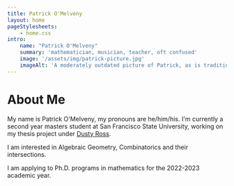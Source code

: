 ```yaml
---
title: Patrick O'Melveny
layout: home
pageStylesheets:
    - home.css
intro:
    name: "Patrick O'Melveny"
    summary: 'mathematician, musician, teacher, oft confused'
    image: '/assets/img/patrick-picture.jpg'
    imageAlt: 'A moderately outdated picture of Patrick, as is traditional.'
---
```


# About Me

My name is Patrick O'Melveny, my pronouns are he/him/his.
I'm currently a second year masters student at San Francisco State University, working on my thesis project under [Dusty Ross](https://sites.google.com/view/rossd).

I am interested in Algebraic Geometry, Combinatorics and their intersections.

I am applying to Ph.D. programs in mathematics for the 2022-2023 academic year. 